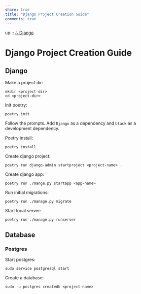 ```yaml
---  
share: true  
title: "Django Project Creation Guide"  
comments: true  
---  
```

up :: [∴ Django](./%E2%88%B4-Python.md)  
  
# Django Project Creation Guide  
  
## Django  
  
Make a project dir:  
  
```shell  
mkdir <project-dir>  
cd <project-dir>  
```  
  
Init poetry:  
  
```shell  
poetry init  
```  
  
Follow the prompts. Add `Django` as a dependency and `black` as a development dependency.  
  
Poetry install:   
  
```shell  
poetry install  
```  
  
Create django project:  
  
```shell  
poetry run django-admin startproject <project-name> .  
```  
  
Create django app:  
  
```shell  
poetry run ./mange.py startapp <app-name>  
```  
  
Run initial migrations:  
  
```shell  
poetry run ./manage.py migrate  
```  
  
Start local server:   
  
```shell  
poetry run ./manage.py runserver  
```  
  
## Database  
  
### Postgres  
  
Start postgres:  
  
```shell  
sudo service postgresql start  
```  
  
Create a database:  
  
```shell  
sudo -u postgres createdb <project-name>  
```  
